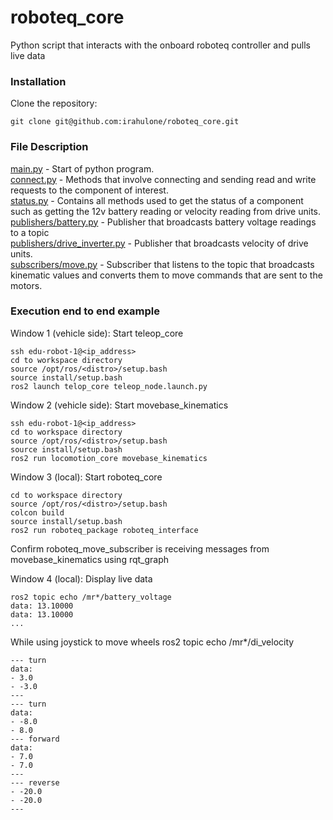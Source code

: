 # roboteq_core


Python script that interacts with the onboard roboteq controller and pulls live data

### Installation

Clone the repository:
```
git clone git@github.com:irahulone/roboteq_core.git
```
### File Description
[main.py](/src/roboteq_package/roboteq_package/main.py) - Start of python program.<br>
[connect.py](/src/roboteq_package/roboteq_package/connect.py) - Methods that involve connecting and sending read and write requests to the component of interest.<br>
[status.py](/src/roboteq_package/roboteq_package/status.py) - Contains all methods used to get the status of a component such as getting the 12v battery reading or velocity reading from drive units.<br>
[publishers/battery.py](/src/roboteq_package/roboteq_package/publishers/battery.py) - Publisher that broadcasts battery voltage readings to a topic<br>
[publishers/drive_inverter.py](/src/roboteq_package/roboteq_package/publishers/drive_unit) - Publisher that broadcasts velocity of drive units.<br>
[subscribers/move.py](/src/roboteq_package/roboteq_package/subscribers/move.py) - Subscriber that listens to the topic that broadcasts kinematic values and converts them to move commands that are sent to the motors.<br>

### Execution end to end example
Window 1 (vehicle side): Start teleop_core
```commandline
ssh edu-robot-1@<ip_address>
cd to workspace directory
source /opt/ros/<distro>/setup.bash
source install/setup.bash
ros2 launch telop_core teleop_node.launch.py
```
Window 2 (vehicle side): Start movebase_kinematics
```commandline
ssh edu-robot-1@<ip_address>
cd to workspace directory
source /opt/ros/<distro>/setup.bash
source install/setup.bash
ros2 run locomotion_core movebase_kinematics
```
Window 3 (local): Start roboteq_core
```commandline
cd to workspace directory
source /opt/ros/<distro>/setup.bash
colcon build
source install/setup.bash
ros2 run roboteq_package roboteq_interface
```
Confirm roboteq_move_subscriber is receiving messages from movebase_kinematics using rqt_graph

Window 4 (local): Display live data
```commandline
ros2 topic echo /mr*/battery_voltage
data: 13.10000
data: 13.10000
...
```
While using joystick to move wheels
ros2 topic echo /mr*/di_velocity
```
--- turn
data:
- 3.0
- -3.0
---
--- turn
data:
- -8.0
- 8.0
--- forward
data:
- 7.0
- 7.0
---
--- reverse
- -20.0
- -20.0
---
```
